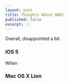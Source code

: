 ```yaml
---
layout: post
title: Thoughts About WWDC
published: false
excerpt: :(
---
```


Overall, disappointed a bit. 

### iOS 5

When

### Mac OS X Lion